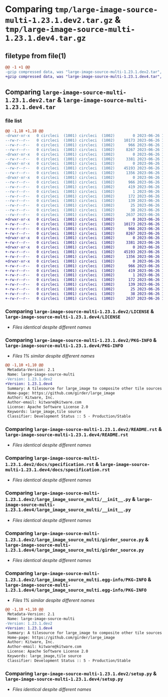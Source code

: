 # Comparing `tmp/large-image-source-multi-1.23.1.dev2.tar.gz` & `tmp/large-image-source-multi-1.23.1.dev4.tar.gz`

## filetype from file(1)

```diff
@@ -1 +1 @@
-gzip compressed data, was "large-image-source-multi-1.23.1.dev2.tar", last modified: Mon Jun 26 12:53:08 2023, max compression
+gzip compressed data, was "large-image-source-multi-1.23.1.dev4.tar", last modified: Mon Jun 26 18:47:44 2023, max compression
```

## Comparing `large-image-source-multi-1.23.1.dev2.tar` & `large-image-source-multi-1.23.1.dev4.tar`

### file list

```diff
@@ -1,18 +1,18 @@
-drwxr-xr-x   0 circleci  (1001) circleci  (1002)        0 2023-06-26 12:53:08.572344 large-image-source-multi-1.23.1.dev2/
--rw-r--r--   0 circleci  (1001) circleci  (1002)    10173 2023-06-26 12:53:08.000000 large-image-source-multi-1.23.1.dev2/LICENSE
--rw-r--r--   0 circleci  (1001) circleci  (1002)      966 2023-06-26 12:53:08.572344 large-image-source-multi-1.23.1.dev2/PKG-INFO
--rw-r--r--   0 circleci  (1001) circleci  (1002)     8267 2023-06-26 12:53:08.000000 large-image-source-multi-1.23.1.dev2/README.rst
-drwxr-xr-x   0 circleci  (1001) circleci  (1002)        0 2023-06-26 12:53:08.568344 large-image-source-multi-1.23.1.dev2/docs/
--rw-r--r--   0 circleci  (1001) circleci  (1002)     3381 2023-06-26 12:51:56.000000 large-image-source-multi-1.23.1.dev2/docs/specification.rst
-drwxr-xr-x   0 circleci  (1001) circleci  (1002)        0 2023-06-26 12:53:08.568344 large-image-source-multi-1.23.1.dev2/large_image_source_multi/
--rw-r--r--   0 circleci  (1001) circleci  (1002)    45193 2023-06-26 12:51:56.000000 large-image-source-multi-1.23.1.dev2/large_image_source_multi/__init__.py
--rw-r--r--   0 circleci  (1001) circleci  (1002)     1356 2023-06-26 12:51:56.000000 large-image-source-multi-1.23.1.dev2/large_image_source_multi/girder_source.py
-drwxr-xr-x   0 circleci  (1001) circleci  (1002)        0 2023-06-26 12:53:08.572344 large-image-source-multi-1.23.1.dev2/large_image_source_multi.egg-info/
--rw-r--r--   0 circleci  (1001) circleci  (1002)      966 2023-06-26 12:53:08.000000 large-image-source-multi-1.23.1.dev2/large_image_source_multi.egg-info/PKG-INFO
--rw-r--r--   0 circleci  (1001) circleci  (1002)      419 2023-06-26 12:53:08.000000 large-image-source-multi-1.23.1.dev2/large_image_source_multi.egg-info/SOURCES.txt
--rw-r--r--   0 circleci  (1001) circleci  (1002)        1 2023-06-26 12:53:08.000000 large-image-source-multi-1.23.1.dev2/large_image_source_multi.egg-info/dependency_links.txt
--rw-r--r--   0 circleci  (1001) circleci  (1002)      172 2023-06-26 12:53:08.000000 large-image-source-multi-1.23.1.dev2/large_image_source_multi.egg-info/entry_points.txt
--rw-r--r--   0 circleci  (1001) circleci  (1002)      139 2023-06-26 12:53:08.000000 large-image-source-multi-1.23.1.dev2/large_image_source_multi.egg-info/requires.txt
--rw-r--r--   0 circleci  (1001) circleci  (1002)       25 2023-06-26 12:53:08.000000 large-image-source-multi-1.23.1.dev2/large_image_source_multi.egg-info/top_level.txt
--rw-r--r--   0 circleci  (1001) circleci  (1002)       38 2023-06-26 12:53:08.572344 large-image-source-multi-1.23.1.dev2/setup.cfg
--rw-r--r--   0 circleci  (1001) circleci  (1002)     2637 2023-06-26 12:51:56.000000 large-image-source-multi-1.23.1.dev2/setup.py
+drwxr-xr-x   0 circleci  (1001) circleci  (1002)        0 2023-06-26 18:47:44.222248 large-image-source-multi-1.23.1.dev4/
+-rw-r--r--   0 circleci  (1001) circleci  (1002)    10173 2023-06-26 18:47:43.000000 large-image-source-multi-1.23.1.dev4/LICENSE
+-rw-r--r--   0 circleci  (1001) circleci  (1002)      966 2023-06-26 18:47:44.222248 large-image-source-multi-1.23.1.dev4/PKG-INFO
+-rw-r--r--   0 circleci  (1001) circleci  (1002)     8267 2023-06-26 18:47:43.000000 large-image-source-multi-1.23.1.dev4/README.rst
+drwxr-xr-x   0 circleci  (1001) circleci  (1002)        0 2023-06-26 18:47:44.222248 large-image-source-multi-1.23.1.dev4/docs/
+-rw-r--r--   0 circleci  (1001) circleci  (1002)     3381 2023-06-26 18:46:37.000000 large-image-source-multi-1.23.1.dev4/docs/specification.rst
+drwxr-xr-x   0 circleci  (1001) circleci  (1002)        0 2023-06-26 18:47:44.222248 large-image-source-multi-1.23.1.dev4/large_image_source_multi/
+-rw-r--r--   0 circleci  (1001) circleci  (1002)    45193 2023-06-26 18:46:37.000000 large-image-source-multi-1.23.1.dev4/large_image_source_multi/__init__.py
+-rw-r--r--   0 circleci  (1001) circleci  (1002)     1356 2023-06-26 18:46:37.000000 large-image-source-multi-1.23.1.dev4/large_image_source_multi/girder_source.py
+drwxr-xr-x   0 circleci  (1001) circleci  (1002)        0 2023-06-26 18:47:44.222248 large-image-source-multi-1.23.1.dev4/large_image_source_multi.egg-info/
+-rw-r--r--   0 circleci  (1001) circleci  (1002)      966 2023-06-26 18:47:44.000000 large-image-source-multi-1.23.1.dev4/large_image_source_multi.egg-info/PKG-INFO
+-rw-r--r--   0 circleci  (1001) circleci  (1002)      419 2023-06-26 18:47:44.000000 large-image-source-multi-1.23.1.dev4/large_image_source_multi.egg-info/SOURCES.txt
+-rw-r--r--   0 circleci  (1001) circleci  (1002)        1 2023-06-26 18:47:44.000000 large-image-source-multi-1.23.1.dev4/large_image_source_multi.egg-info/dependency_links.txt
+-rw-r--r--   0 circleci  (1001) circleci  (1002)      172 2023-06-26 18:47:44.000000 large-image-source-multi-1.23.1.dev4/large_image_source_multi.egg-info/entry_points.txt
+-rw-r--r--   0 circleci  (1001) circleci  (1002)      139 2023-06-26 18:47:44.000000 large-image-source-multi-1.23.1.dev4/large_image_source_multi.egg-info/requires.txt
+-rw-r--r--   0 circleci  (1001) circleci  (1002)       25 2023-06-26 18:47:44.000000 large-image-source-multi-1.23.1.dev4/large_image_source_multi.egg-info/top_level.txt
+-rw-r--r--   0 circleci  (1001) circleci  (1002)       38 2023-06-26 18:47:44.222248 large-image-source-multi-1.23.1.dev4/setup.cfg
+-rw-r--r--   0 circleci  (1001) circleci  (1002)     2637 2023-06-26 18:46:37.000000 large-image-source-multi-1.23.1.dev4/setup.py
```

### Comparing `large-image-source-multi-1.23.1.dev2/LICENSE` & `large-image-source-multi-1.23.1.dev4/LICENSE`

 * *Files identical despite different names*

### Comparing `large-image-source-multi-1.23.1.dev2/PKG-INFO` & `large-image-source-multi-1.23.1.dev4/PKG-INFO`

 * *Files 1% similar despite different names*

```diff
@@ -1,10 +1,10 @@
 Metadata-Version: 2.1
 Name: large-image-source-multi
-Version: 1.23.1.dev2
+Version: 1.23.1.dev4
 Summary: A tilesource for large_image to composite other tile sources
 Home-page: https://github.com/girder/large_image
 Author: Kitware, Inc.
 Author-email: kitware@kitware.com
 License: Apache Software License 2.0
 Keywords: large_image,tile source
 Classifier: Development Status :: 5 - Production/Stable
```

### Comparing `large-image-source-multi-1.23.1.dev2/README.rst` & `large-image-source-multi-1.23.1.dev4/README.rst`

 * *Files identical despite different names*

### Comparing `large-image-source-multi-1.23.1.dev2/docs/specification.rst` & `large-image-source-multi-1.23.1.dev4/docs/specification.rst`

 * *Files identical despite different names*

### Comparing `large-image-source-multi-1.23.1.dev2/large_image_source_multi/__init__.py` & `large-image-source-multi-1.23.1.dev4/large_image_source_multi/__init__.py`

 * *Files identical despite different names*

### Comparing `large-image-source-multi-1.23.1.dev2/large_image_source_multi/girder_source.py` & `large-image-source-multi-1.23.1.dev4/large_image_source_multi/girder_source.py`

 * *Files identical despite different names*

### Comparing `large-image-source-multi-1.23.1.dev2/large_image_source_multi.egg-info/PKG-INFO` & `large-image-source-multi-1.23.1.dev4/large_image_source_multi.egg-info/PKG-INFO`

 * *Files 1% similar despite different names*

```diff
@@ -1,10 +1,10 @@
 Metadata-Version: 2.1
 Name: large-image-source-multi
-Version: 1.23.1.dev2
+Version: 1.23.1.dev4
 Summary: A tilesource for large_image to composite other tile sources
 Home-page: https://github.com/girder/large_image
 Author: Kitware, Inc.
 Author-email: kitware@kitware.com
 License: Apache Software License 2.0
 Keywords: large_image,tile source
 Classifier: Development Status :: 5 - Production/Stable
```

### Comparing `large-image-source-multi-1.23.1.dev2/setup.py` & `large-image-source-multi-1.23.1.dev4/setup.py`

 * *Files identical despite different names*

